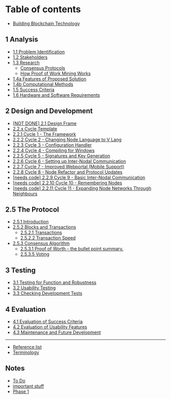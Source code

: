 # Table of contents

* [Building Blockchain Technology](README.md)

## 1 Analysis <a href="#analysis" id="analysis"></a>

* [1.1 Problem Identification](1-analysis/1.1-problem-identification.md)
* [1.2 Stakeholders](1-analysis/1.2-stakeholders.md)
* [1.3 Research](analysis/1.3-research-the-problem/README.md)
  * [Consensus Protocols](analysis/1.3-research-the-problem/consensus-protocols.md)
  * [How Proof of Work Mining Works](analysis/1.3-research-the-problem/how-proof-of-work-mining-works.md)
* [1.4a Features of Proposed Solution](analysis/1.4a-features-of-proposed-solution.md)
* [1.4b Computational Methods](1-analysis/1.4b-computational-methods.md)
* [1.5 Success Criteria](1-analysis/1.5-success-criteria.md)
* [1.6 Hardware and Software Requirements](1-analysis/1.6-hardware-and-software-requirements.md)

## 2 Design and Development <a href="#design-and-development" id="design-and-development"></a>

* [\[NOT DONE\] 2.1 Design Frame](2-design-and-development/systems-diagram.md)
* [2.2.x Cycle Template](design-and-development/2.2.x-cycle-template.md)
* [2.2.1 Cycle 1 - The Framework](2-design-and-development/cycle-1.md)
* [2.2.2 Cycle 2 - Changing Node Language to V Lang](design-and-development/2.2.2-cycle-2-changing-node-language-to-v-lang.md)
* [2.2.3 Cycle 3 - Configuration Handler](design-and-development/2.2.3-cycle-3-configuration-handler.md)
* [2.2.4 Cycle 4 - Compiling for Windows](design-and-development/2.2.4-cycle-4-compiling-for-windows.md)
* [2.2.5 Cycle 5 - Signatures and Key Generation](design-and-development/2.2.5-cycle-5-signatures-and-key-generation.md)
* [2.2.6 Cycle 6 - Setting up Inter-Nodal Communication](design-and-development/2.2.6-cycle-6-setting-up-inter-nodal-communication.md)
* [2.2.7 Cycle 7 - Improved Webportal (Mobile Support)](design-and-development/2.2.6-cycle-6-improved-webportal-mobile-support.md)
* [2.2.8 Cycle 8 - Node Refactor and Protocol Updates](design-and-development/2.2.7-cycle-7-node-refactor-and-protocol-updates.md)
* [\[needs code\] 2.2.9 Cycle 9 - Basic Inter-Nodal Communication](design-and-development/needs-code-2.2.9-cycle-9-basic-inter-nodal-communication.md)
* [\[needs code\] 2.2.10 Cycle 10 - Remembering Nodes](design-and-development/needs-code-2.2.10-cycle-10-remembering-nodes.md)
* [\[needs code\] 2.2.11 Cycle 11 - Expanding Node Networks Through Neighbours](design-and-development/needs-code-2.2.11-cycle-11-expanding-node-networks-through-neighbours.md)

## 2.5 The Protocol

* [2.5.1 Introduction](2.5-the-protocol/2.5.1-introduction.md)
* [2.5.2 Blocks and Transactions](2.5-the-protocol/2.5.2-blocks-and-transactions/README.md)
  * [2.5.2.1 Transactions](2.5-the-protocol/2.5.2-blocks-and-transactions/1.4a-features-of-the-proposed-solution.md)
  * [2.5.2.2 Transaction Speed](2.5-the-protocol/2.5.2-blocks-and-transactions/2.5.2.2-transaction-speed.md)
* [2.5.3 Consensus Algorithm](2.5-the-protocol/2.5.3-consensus-algorithm/README.md)
  * [2.5.3.1 Proof of Worth - the bullet point summary.](2.5-the-protocol/2.5.3-consensus-algorithm/2.5.3.1-proof-of-worth-the-bullet-point-summary..md)
  * [2.5.3.5 Voting](2.5-the-protocol/2.5.3-consensus-algorithm/2.5.3.5-voting.md)

## 3 Testing <a href="#testing" id="testing"></a>

* [3.1 Testing for Function and Robustness](3-testing/3.1-robustness.md)
* [3.2 Usability Testing](3-testing/3.2-usability-testing.md)
* [3.3 Checking Development Tests](3-testing/3.3-checking-development-tests.md)

## 4 Evaluation <a href="#evaluation" id="evaluation"></a>

* [4.1 Evaluation of Success Criteria](4-evaluation/4.1-evaluation-of-success-criteria.md)
* [4.2 Evaluation of Usability Features](4-evaluation/4.2-evaluation-of-usability-features.md)
* [4.3 Maintenance and Future Development](4-evaluation/4.3-maintenance-and-future-development.md)

***

* [Reference list](reference-list.md)
* [Terminology](terminology.md)

## Notes

* [To Do](notes/to-do.md)
* [important stuff](notes/my-brain-hurts.md)
* [Phase 1](notes/phase-1.md)
